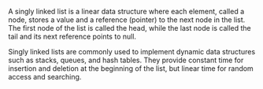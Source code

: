 A singly linked list is a linear data structure where each element, called a node, stores a value and a reference (pointer) to the next node in the list. The first node of the list is called the head, while the last node is called the tail and its next reference points to null.

Singly linked lists are commonly used to implement dynamic data structures such as stacks, queues, and hash tables. They provide constant time for insertion and deletion at the beginning of the list, but linear time for random access and searching.

